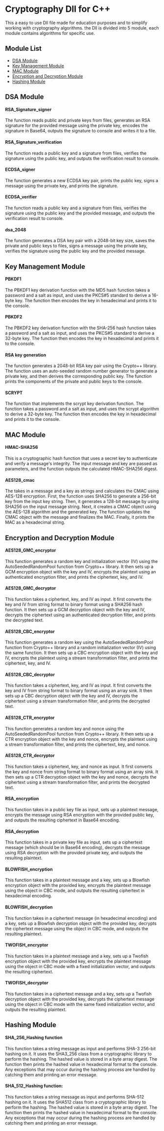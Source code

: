 # Cryptography Dll for C++
This a easy to use Dll file made for education purposes and to simplify working with cryptography algorithms.
the Dll is divided into 5 module, each module contains algorithms for specific use.

## Module List
* [DSA Module](https://github.com/Venkatesh360/FinalDLL/new/master?readme=1#dsa-module)
* [Key Management Module](https://github.com/Venkatesh360/FinalDLL/new/master?readme=1#key-management-module)
* [MAC Module](https://github.com/Venkatesh360/FinalDLL/new/master?readme=1#mac-module)
* [Encryption and Decryption Module](https://github.com/Venkatesh360/FinalDLL/new/master?readme=1#encryption-and-decryption-module)
* [Hashing Module](https://github.com/Venkatesh360/FinalDLL/new/master?readme=1#hashing-module)


 ## DSA Module
#### RSA_Signature_signer

The function reads public and private keys from files, generates an RSA signature for the provided message using the private key,
encodes the signature in Base64, outputs the signature to console and writes it to a file.

#### RSA_Signature_verification

The function reads a public key and a signature from files, verifies the signature using the public key, and outputs the verification result to console.

#### ECDSA_signer

The function generates a new ECDSA key pair, prints the public key, signs a message using the private key, and prints the signature.

#### ECDSA_verifier

The function reads a public key and a signature from files, verifies the signature using the public key and the provided message, and outputs the verification result to console.

#### dsa_2048

The  function generates a DSA key pair with a 2048-bit key size, saves the private and public keys to files, signs a message using the private key, verifies the signature using the public key and
the provided message.

 ## Key Management Module
 #### PBKDF1 
 The PBKDF1 key derivation function with the MD5 hash function takes a password and a salt as input, and uses the PKCS#5 standard to derive a 16-byte key.
 The function then encodes the key in hexadecimal and prints it to the console.

#### PBKDF2
The PBKDF2 key derivation function with the SHA-256 hash function takes a password and a salt as input, and uses the PKCS#5 standard to derive a 32-byte key. 
The function then encodes the key in hexadecimal and prints it to the console.

#### RSA key generation
The function generates a 2048-bit RSA key pair using the Crypto++ library. The function uses an auto-seeded random number generator to generate a private key, and then derives the corresponding public key. The function prints the components of the private and public keys to the console.

#### SCRYPT
The function that implements the scrypt key derivation function. The function takes a password and a salt as input, and uses the scrypt algorithm to derive a 32-byte key. 
The function then encodes the key in hexadecimal and prints it to the console.



 ## MAC Module
 #### HMAC-SHA256
This is a cryptographic hash function that uses a secret key to authenticate and verify a message's integrity. The input message and key are passed as parameters, 
and the function outputs the calculated HMAC-SHA256 digest.

#### AES128_cmac
The takes in a message and a key as strings and calculates the CMAC using AES-128 encryption.
First, the function uses SHA256 to generate a 256-bit key from the input key string. Then, it generates a 128-bit message by using SHA256 on the input message string.
Next, it creates a CMAC object using the AES-128 algorithm and the generated key. The function updates the CMAC object with the message and finalizes the MAC. Finally, it prints the MAC as a hexadecimal string.

## Encryption and Decryption Module
 
#### AES128_GMC_encryptor
This function generates a random key and initialization vector (IV) using the AutoSeededRandomPool function from Crypto++ library. It then sets up a GCM encryption object with the key and IV, encrypts the plaintext using an authenticated encryption filter, and prints the ciphertext, key, and IV.

#### AES128_GMC_decryptor
This function takes a ciphertext, key, and IV as input. It first converts the key and IV from string format to binary format using a SHA256 hash function.
It then sets up a GCM decryption object with the key and IV, decrypts the ciphertext using an authenticated decryption filter, and prints the decrypted text.

#### AES128_CBC_encryptor
This function generates a random key using the AutoSeededRandomPool function from Crypto++ library and a random initialization vector (IV) using the same function. It then sets up a CBC encryption object with the key and IV, encrypts the plaintext using a stream transformation filter, and prints the ciphertext, key, and IV.

#### AES128_CBC_decryptor
This function takes a ciphertext, key, and IV as input. It first converts the key and IV from string format to binary format using an array sink. It then sets up a CBC decryption object with the key and IV, decrypts the ciphertext using a stream transformation filter, and prints the decrypted text.

#### AES128_CTR_encryptor
This function generates a random key and nonce using the AutoSeededRandomPool function from Crypto++ library. It then sets up a CTR encryption object with the key and nonce, encrypts the plaintext using a stream transformation filter, and prints the ciphertext, key, and nonce.

#### AES128_CTR_decryptor
This function takes a ciphertext, key, and nonce as input. It first converts the key and nonce from string format to binary format using an array sink. It then sets up a CTR decryption object with the key and nonce, decrypts the ciphertext using a stream transformation filter, and prints the decrypted text.

#### RSA_encryption
This function takes in a public key file as input, sets up a plaintext message, encrypts the message using RSA encryption with the provided public key, and outputs the resulting ciphertext in Base64 encoding.

#### RSA_decryption
This function takes in a private key file as input, sets up a ciphertext message (which should be in Base64 encoding), decrypts the message using RSA decryption with the provided private key, and outputs the resulting plaintext.

#### BLOWFISH_encryption
This function takes in a plaintext message and a key, sets up a Blowfish encryption object with the provided key, encrypts the plaintext message using the object in CBC mode, and outputs the resulting ciphertext in hexadecimal encoding.

#### BLOWFISH_decryption
This function takes in a ciphertext message (in hexadecimal encoding) and a key, sets up a Blowfish decryption object with the provided key, decrypts the ciphertext message using the object in CBC mode, and outputs the resulting plaintext.

#### TWOFISH_encryptor
This function takes in a plaintext message and a key, sets up a Twofish encryption object with the provided key, encrypts the plaintext message using the object in CBC mode with a fixed initialization vector, and outputs the resulting ciphertext.

#### TWOFISH_decryptor
This function takes in a ciphertext message and a key, sets up a Twofish decryption object with the provided key, decrypts the ciphertext message using the object in CBC mode with the same fixed initialization vector, and outputs the resulting plaintext.

## Hashing Module
#### SHA_256_Hashing function

This function takes a string message as input and performs SHA-3 256-bit hashing on it.
It uses the SHA3_256 class from a cryptographic library to perform the hashing.
The hashed value is stored in a byte array digest.
The function then prints the hashed value in hexadecimal format to the console.
Any exceptions that may occur during the hashing process are handled by catching them and printing an error message.

#### SHA_512_Hashing function:

This function takes a string message as input and performs SHA-512 hashing on it.
It uses the SHA512 class from a cryptographic library to perform the hashing.
The hashed value is stored in a byte array digest.
The function then prints the hashed value in hexadecimal format to the console.
Any exceptions that may occur during the hashing process are handled by catching them and printing an error message.

